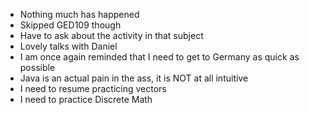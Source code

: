 - Nothing much has happened 
- Skipped GED109 though
- Have to ask about the activity in that subject 
- Lovely talks with Daniel
- I am once again reminded that I need to get to Germany as quick as possible
- Java is an actual pain in the ass, it is NOT at all intuitive
- I need to resume practicing vectors
- I need to practice Discrete Math